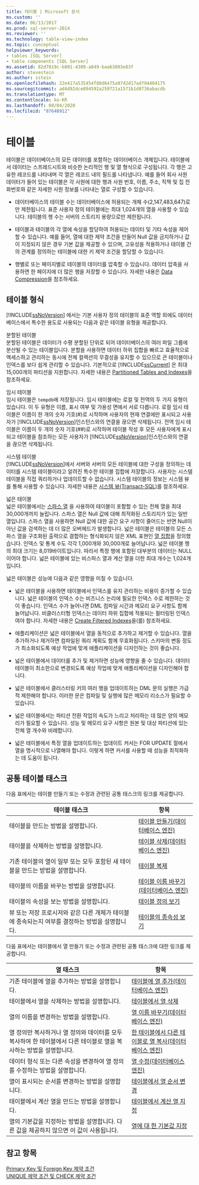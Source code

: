 ```yaml
---
title: 테이블 | Microsoft 문서
ms.custom: ''
ms.date: 06/13/2017
ms.prod: sql-server-2014
ms.reviewer: ''
ms.technology: table-view-index
ms.topic: conceptual
helpviewer_keywords:
- tables [SQL Server]
- table components [SQL Server]
ms.assetid: 82d7819c-b801-4309-a849-baa63083e83f
author: stevestein
ms.author: sstein
ms.openlocfilehash: 22e417a535454f88d6475a97d2d17ad794404175
ms.sourcegitcommit: ad4d92dce894592a259721a1571b1d8736abacdb
ms.translationtype: MT
ms.contentlocale: ko-KR
ms.lasthandoff: 08/04/2020
ms.locfileid: "87648912"
---
```

# <a name="tables"></a>테이블
  테이블은 데이터베이스의 모든 데이터를 포함하는 데이터베이스 개체입니다. 테이블에서 데이터는 스프레드시트와 비슷한 논리적인 행 및 열 형식으로 구성됩니다. 각 행은 고유한 레코드를 나타내며 각 열은 레코드 내의 필드를 나타냅니다. 예를 들어 회사 사원 데이터가 들어 있는 테이블은 각 사원에 대한 행과 사원 번호, 이름, 주소, 직책 및 집 전화번호와 같은 자세한 사원 정보를 나타내는 열로 구성할 수 있습니다.  
  
-   데이터베이스의 테이블 수는 데이터베이스에 허용되는 개체 수(2,147,483,647)로만 제한됩니다. 표준 사용자 정의 테이블에는 최대 1,024개의 열을 사용할 수 있습니다. 테이블의 행 수는 서버의 스토리지 용량으로만 제한됩니다.  
  
-   테이블과 테이블의 각 열에 속성을 할당하여 허용되는 데이터 및 기타 속성을 제어할 수 있습니다. 예를 들어, 열에 대한 제약 조건을 만들어 Null 값을 금지하거나 값이 지정되지 않은 경우 기본 값을 제공할 수 있으며, 고유성을 적용하거나 테이블 간의 관계를 정의하는 테이블에 대한 키 제약 조건을 할당할 수 있습니다.  
  
-   행별로 또는 페이지별로 테이블의 데이터를 압축할 수 있습니다. 데이터 압축을 사용하면 한 페이지에 더 많은 행을 저장할 수 있습니다. 자세한 내용은 [Data Compression](../../relational-databases/data-compression/data-compression.md)을 참조하세요.  
  
## <a name="types-of-tables"></a>테이블 형식  
 [!INCLUDE[ssNoVersion](../../includes/ssnoversion-md.md)] 에서는 기본 사용자 정의 테이블의 표준 역할 외에도 데이터베이스에서 특수한 용도로 사용되는 다음과 같은 테이블 유형을 제공합니다.  
  
 분할된 테이블  
 분할된 테이블은 데이터가 수평 분할된 단위로 되어 데이터베이스의 여러 파일 그룹에 분산될 수 있는 테이블입니다. 분할을 사용하면 데이터 하위 집합을 빠르고 효율적으로 액세스하고 관리하는 동시에 전체 컬렉션의 무결성을 유지할 수 있으므로 큰 테이블이나 인덱스를 보다 쉽게 관리할 수 있습니다. 기본적으로 [!INCLUDE[ssCurrent](../../includes/sscurrent-md.md)] 은 최대 15,000개의 파티션을 지원합니다. 자세한 내용은 [Partitioned Tables and Indexes](../../relational-databases/partitions/partitioned-tables-and-indexes.md)을 참조하세요.  
  
 임시 테이블  
 임시 테이블은 `tempdb`에 저장됩니다. 임시 테이블에는 로컬 및 전역의 두 가지 유형이 있습니다. 이 두 유형은 이름, 표시 여부 및 가용성 면에서 서로 다릅니다. 로컬 임시 테이블은 이름이 한 개의 숫자 기호(#)로 시작하며 사용자의 현재 연결에만 표시되고 사용자가 [!INCLUDE[ssNoVersion](../../includes/ssnoversion-md.md)]인스턴스와의 연결을 끊으면 삭제됩니다. 전역 임시 테이블은 이름이 두 개의 숫자 기호(##)로 시작하며 테이블 작성 후 모든 사용자에게 표시되고 테이블을 참조하는 모든 사용자가 [!INCLUDE[ssNoVersion](../../includes/ssnoversion-md.md)]인스턴스와의 연결을 끊으면 삭제됩니다.  
  
 시스템 테이블  
 [!INCLUDE[ssNoVersion](../../includes/ssnoversion-md.md)]에서 서버와 서버의 모든 테이블에 대한 구성을 정의하는 데이터를 시스템 테이블이라고 알려진 특수한 테이블 집합에 저장합니다. 사용자는 시스템 테이블을 직접 쿼리하거나 업데이트할 수 없습니다. 시스템 테이블의 정보는 시스템 뷰를 통해 사용할 수 있습니다. 자세한 내용은 [시스템 뷰&#40;Transact-SQL&#41;](/sql/t-sql/language-reference)를 참조하세요.  
  
 넓은 테이블  
 넓은 테이블에서는 [스파스 열](use-sparse-columns.md) 을 사용하여 테이블이 포함할 수 있는 전체 열을 최대 30,000개까지 늘립니다. 스파스 열은 Null 값에 대해 최적화된 스토리지가 있는 일반 열입니다. 스파스 열을 사용하면 Null 값에 대한 공간 요구 사항이 줄어드는 반면 Null이 아닌 값을 검색하는 데 더 많은 오버헤드가 발생합니다. 넓은 테이블은 테이블의 모든 스파스 열을 구조화된 출력으로 결합하는 형식화되지 않은 XML 표현인 [열 집합](use-column-sets.md)을 정의했습니다. 인덱스 및 통계 수도 각각 1,000개와 30,000개로 늘어납니다. 넓은 테이블 행의 최대 크기는 8,019바이트입니다. 따라서 특정 행에 포함된 대부분의 데이터는 NULL이어야 합니다. 넓은 테이블에 있는 비스파스 열과 계산 열을 더한 최대 개수는 1,024개입니다.  
  
 넓은 테이블은 성능에 다음과 같은 영향을 미칠 수 있습니다.  
  
-   넓은 테이블을 사용하면 테이블에서 인덱스를 유지 관리하는 비용이 증가할 수 있습니다. 넓은 테이블의 인덱스 수는 비즈니스 논리에 필요한 인덱스 수로 제한하는 것이 좋습니다. 인덱스 수가 늘어나면 DML 컴파일 시간과 메모리 요구 사항도 함께 늘어납니다. 비클러스터형 인덱스는 데이터 하위 집합에 적용되는 필터링된 인덱스여야 합니다. 자세한 내용은 [Create Filtered Indexes](../../relational-databases/indexes/create-filtered-indexes.md)을(를) 참조하세요.  
  
-   애플리케이션은 넓은 테이블에서 열을 동적으로 추가하고 제거할 수 있습니다. 열을 추가하거나 제거하면 컴파일된 쿼리 계획도 함께 무효화됩니다. 스키마의 변동 정도가 최소화되도록 예상 작업에 맞게 애플리케이션을 디자인하는 것이 좋습니다.  
  
-   넓은 테이블에서 데이터를 추가 및 제거하면 성능에 영향을 줄 수 있습니다. 데이터 테이블이 최소한으로 변경되도록 예상 작업에 맞게 애플리케이션을 디자인해야 합니다.  
  
-   넓은 테이블에서 클러스터링 키의 여러 행을 업데이트하는 DML 문의 실행은 가급적 제한해야 합니다. 이러한 문은 컴파일 및 실행에 많은 메모리 리소스가 필요할 수 있습니다.  
  
-   넓은 테이블에서는 파티션 전환 작업의 속도가 느리고 처리하는 데 많은 양의 메모리가 필요할 수 있습니다. 성능 및 메모리 요구 사항은 원본 및 대상 파티션에 있는 전체 열 개수와 비례합니다.  
  
-   넓은 테이블에서 특정 열을 업데이트하는 업데이트 커서는 FOR UPDATE 절에서 열을 명시적으로 나열해야 합니다. 이렇게 하면 커서를 사용할 때 성능을 최적화하는 데 도움이 됩니다.  
  
## <a name="common-table-tasks"></a>공통 테이블 태스크  
 다음 표에서는 테이블 만들기 또는 수정과 관련된 공통 태스크의 링크를 제공합니다.  
  
|테이블 태스크|항목|  
|-----------------|-----------|  
|테이블을 만드는 방법을 설명합니다.|[테이블 만들기&#40;데이터베이스 엔진&#41;](create-tables-database-engine.md)|  
|테이블을 삭제하는 방법을 설명합니다.|[테이블 삭제&#40;데이터베이스 엔진&#41;](delete-tables-database-engine.md)|  
|기존 테이블의 열이 일부 또는 모두 포함된 새 테이블을 만드는 방법을 설명합니다.|[테이블 복제](duplicate-tables.md)|  
|테이블의 이름을 바꾸는 방법을 설명합니다.|[테이블 이름 바꾸기&#40;데이터베이스 엔진&#41;](rename-tables-database-engine.md)|  
|테이블의 속성을 보는 방법을 설명합니다.|[테이블 정의 보기](view-the-table-definition.md)|  
|뷰 또는 저장 프로시저와 같은 다른 개체가 테이블에 종속되는지 여부를 결정하는 방법을 설명합니다.|[테이블의 종속성 보기](view-the-dependencies-of-a-table.md)|  
  
 다음 표에서는 테이블에서 열 만들기 또는 수정과 관련된 공통 태스크에 대한 링크를 제공합니다.  
  
|열 태스크|항목|  
|------------------|-----------|  
|기존 테이블에 열을 추가하는 방법을 설명합니다.|[테이블에 열 추가&#40;데이터베이스 엔진&#41;](add-columns-to-a-table-database-engine.md)|  
|테이블에서 열을 삭제하는 방법을 설명합니다.|[테이블에서 열 삭제](delete-columns-from-a-table.md)|  
|열의 이름을 변경하는 방법을 설명합니다.|[열 이름 바꾸기&#40;데이터베이스 엔진&#41;](rename-columns-database-engine.md)|  
|열 정의만 복사하거나 열 정의와 데이터를 모두 복사하여 한 테이블에서 다른 테이블로 열을 복사하는 방법을 설명합니다.|[한 테이블에서 다른 테이블로 열 복사&#40;데이터베이스 엔진&#41;](copy-columns-from-one-table-to-another-database-engine.md)|  
|데이터 형식 또는 다른 속성을 변경하여 열 정의를 수정하는 방법을 설명합니다.|[열 수정&#40;데이터베이스 엔진&#41;](modify-columns-database-engine.md)|  
|열이 표시되는 순서를 변경하는 방법을 설명합니다.|[테이블에서 열 순서 변경](change-column-order-in-a-table.md)|  
|테이블에서 계산 열을 만드는 방법을 설명합니다.|[테이블에서 계산 열 지정](specify-computed-columns-in-a-table.md)|  
|열의 기본값을 지정하는 방법을 설명합니다. 다른 값을 제공하지 않으면 이 값이 사용됩니다.|[열에 대 한 기본값 지정](specify-default-values-for-columns.md)|  
  
## <a name="see-also"></a>참고 항목  
 [Primary Key 및 Foreign Key 제약 조건](primary-and-foreign-key-constraints.md)   
 [UNIQUE 제약 조건 및 CHECK 제약 조건](unique-constraints-and-check-constraints.md)  
  
  
